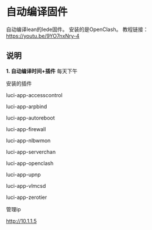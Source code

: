 # 自动编译固件

自动编译lean的lede固件。
安装的是OpenClash。
教程链接：https://youtu.be/9YO7nxNry-4

## 说明

**1. 自动编译时间+插件**
每天下午

安装的插件

luci-app-accesscontrol

luci-app-arpbind

luci-app-autoreboot

luci-app-firewall

luci-app-nlbwmon

luci-app-serverchan

luci-app-openclash

luci-app-upnp

luci-app-vlmcsd

luci-app-zerotier

管理ip

http://10.1.1.5



